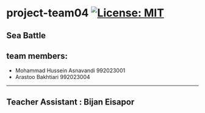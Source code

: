 # project-team04 [![License: MIT](https://img.shields.io/badge/License-MIT-yellow.svg)](https://opensource.org/licenses/MIT)
## Sea Battle
## team members:
+ Mohammad Hussein Asnavandi 992023001
+ Arastoo Bakhtiari 992023004
---
## Teacher Assistant : Bijan Eisapor
